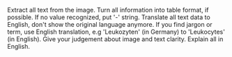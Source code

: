 Extract all text from the image. Turn all information into table format, if possible.
If no value recognized, put '-' string.
Translate all text data to English, don't show the original language anymore. If you find jargon or term, use English translation, e.g 'Leukozyten' (in Germany) to 'Leukocytes' (in English).
Give your judgement about image and text clarity. Explain all in English.
